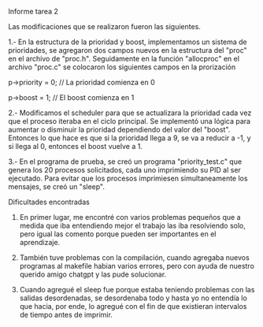 Informe tarea 2

Las modificaciones que se realizaron fueron las siguientes.

1.- En la estructura de la prioridad y boost, implementamos un sistema de prioridades, se agregaron dos campos nuevos en la estructura del "proc" en el archivo de "proc.h". Seguidamente en la función "allocproc" en el archivo "proc.c" se colocaron los siguientes campos en la prorización

p->priority = 0;  // La prioridad comienza en 0

p->boost = 1;     // El boost comienza en 1

2.- Modificamos el scheduler para que se actualizara la prioridad cada vez que el proceso iteraba en el ciclo principal. Se implementó una lógica para aumentar o disminuir la prioridad dependiendo del valor del "boost". Entonces lo que hace es que si la prioridad llega a 9, se va a reducir a -1, y si llega al 0, entonces el boost vuelve a 1.

3.- En el programa de prueba, se creó un programa "priority_test.c" que genera los 20 procesos solicitados, cada uno imprimiendo su PID al ser ejecutado. Para evitar que los procesos imprimiesen simultaneamente los mensajes, se creó un "sleep".

Dificultades encontradas

1. En primer lugar, me encontré con varios problemas pequeños que a medida que iba entendiendo mejor el trabajo las iba resolviendo solo, pero igual las comento porque pueden ser importantes en el aprendizaje.

2. También tuve problemas con la compilación, cuando agregaba nuevos programas al makefile habian varios errores, pero con ayuda de nuestro querido amigo chatgpt y las pude solucionar.

3. Cuando agregué el sleep fue porque estaba teniendo problemas con las salidas desordenadas, se desordenaba todo y hasta yo no entendía lo que hacia, por ende, lo agregué con el fin de que existieran intervalos de tiempo antes de imprimir.
